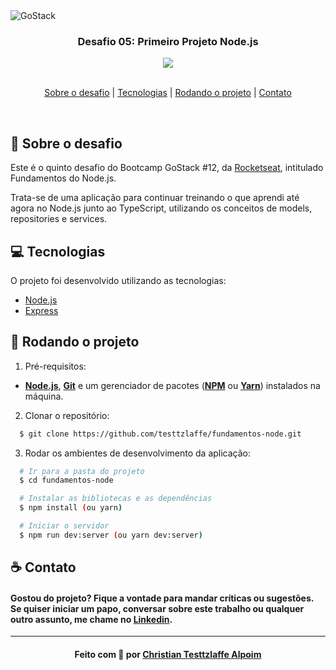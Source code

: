 <img alt="GoStack" src="https://storage.googleapis.com/golden-wind/bootcamp-gostack/header-desafios.png" />

<h3 align="center">
  Desafio 05: Primeiro Projeto Node.js
</h3>

<div align="center">
    <img src="https://img.shields.io/badge/backend-nodejs-green"/>
</div>

<br>

<p align="center">
  <a href="#sobre">Sobre o desafio</a> |
  <a href="#tecnologias">Tecnologias</a> |
  <a href="#run">Rodando o projeto</a> |
  <a href="#contato">Contato</a>
</p>

<br>

<a id="sobre"></a>

## :rocket: Sobre o desafio

Este é o quinto desafio do Bootcamp GoStack #12, da <a href="https://rocketseat.com.br/">Rocketseat</a>, intitulado Fundamentos do Node.js.

Trata-se de uma aplicação para continuar treinando o que aprendi até agora no Node.js junto ao TypeScript, utilizando os conceitos de models, repositories e services.

<a id="tecnologias"></a>

## :computer: Tecnologias

O projeto foi desenvolvido utilizando as tecnologias:

- [Node.js](https://nodejs.org/en/)
- [Express](https://expressjs.com/)

<a id="run"></a>

## :running: Rodando o projeto

1. Pré-requisitos:

- **[Node.js](https://nodejs.org/en/)**, **[Git](https://git-scm.com/)** e um gerenciador de pacotes (**[NPM](https://www.npmjs.com/)** ou **[Yarn](https://yarnpkg.com/)**) instalados na máquina.

2. Clonar o repositório:

```sh
  $ git clone https://github.com/testtzlaffe/fundamentos-node.git
```

3. Rodar os ambientes de desenvolvimento da aplicação:

```sh
  # Ir para a pasta do projeto
  $ cd fundamentos-node

  # Instalar as bibliotecas e as dependências
  $ npm install (ou yarn)

  # Iniciar o servidor
  $ npm run dev:server (ou yarn dev:server)
```

<a id="contato"></a>

## :coffee: Contato

<h4>
    Gostou do projeto? Fique a vontade para mandar críticas ou sugestões. Se quiser iniciar um papo, conversar sobre este trabalho ou qualquer outro assunto, me chame no <a href="https://www.linkedin.com/in/christian-testtzlaffe-alpoim/" target="_blank">Linkedin</a>.
</h4>

---

<h4 align="center">
    Feito com 💜 por <a href="https://www.linkedin.com/in/christian-testtzlaffe-alpoim/" target="_blank">Christian Testtzlaffe Alpoim</a>
</h4>
